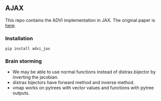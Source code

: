 ## AJAX

This repo contains the ADVI implementation in JAX. The original paper is [here](https://www.jmlr.org/papers/volume18/16-107/16-107.pdf).

### Installation

```
pip install advi_jax
```

### Brain storming

* We may be able to use normal functions instead of distrax.bijector by inverting the jacobian.
* distrax bijectors have forward method and inverse method.
* vmap works on pytrees with vector values and functions with pytree outputs.